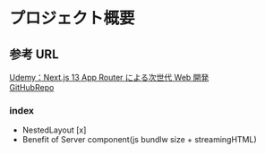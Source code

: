# プロジェクト概要

## 参考 URL

[Udemy：Next.js 13 App Router による次世代 Web 開発](https://defidejp.udemy.com/course/nextjs-supabase-app-directory/learn/lecture/37760856#overview)  
[GitHubRepo](https://github.com/GomaGoma676/nextjs-app-router-supabase)

### index

- NestedLayout [x]
- Benefit of Server component(js bundlw size + streamingHTML)
